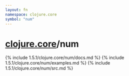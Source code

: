 ```yaml
---
layout: fn
namespace: clojure.core
symbol: "num"
---
```


# [clojure.core](../)/num

{% include 1.5.1/clojure.core/num/docs.md %}
{% include 1.5.1/clojure.core/num/examples.md %}
{% include 1.5.1/clojure.core/num/src.md %}

